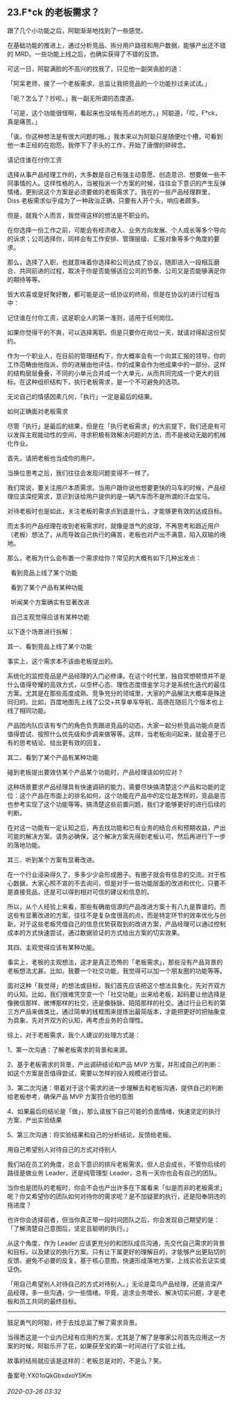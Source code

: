 ## 23.F*ck 的老板需求？
跟了几个小功能之后，阿聪渐渐地找到了一些感觉。


在基础功能的推进上，通过分析竞品、拆分用户路径和用户数据，能够产出还不错的 MRD。一些功能上线之后，也确实获得了不错的反馈。


可这一日，阿聪满脸的不高兴的找我了，只见他一副哭丧脸的道：


「阿呆老师，接了一个老板需求，总监让我把竞品的一个功能抄过来试试。」


「呃？怎么了？抄呗。」我一副无所谓的态度道。


「可是，这个功能很怪啊，看起来也没啥有亮点的地方。」阿聪道，「哎，F\*ck，真是痛苦。」


「诶，你这种想法是有很大问题的哦。」我本来以为阿聪只是随便吐个槽，可看到他一本正经的在抱怨，我停下了手头的工作，开始了唐僧的碎碎念。


  



请记住谁在付你工资


选择从事产品经理工作的，大多数是自己有强主动意愿、创造意识、想要做一些不同事情的人。这样性格的人，当被指派一个方案的时候，往往会下意识的产生反弹情绪，更别说这个方案是必须要做的老板需求了。我在的一些产品经理群里，Diss 老板需求似乎成为了一种政治正确，只要有人开个头，响应者颇多。


但是，就我个人而言，我觉得这样的想法是不职业的。


在你选择一份工作之前，可能会有经济收入、业务方向发展、个人成长等多个导向的诉求；公司选择你，同样会有工作安排、管理层级、汇报对象等多个角度的要求。


那么，选择了入职，也就意味着你选择和公司达成了协议，随即进入一段相互磨合、共同前进的过程，取决于你是否能够适应公司的节奏、公司又是否能够满足你的期待等等。


皆大欢喜或是好聚好散，都可能是这一纸协议的终局，但是在协议的进行过程当中：


记住谁在付你工资，这是职业人的第一准则，适用于任何岗位。


如果你觉得干的不爽，可以选择离职。但是只要你在岗位一天，就请对得起这份契约。


作为一个职业人，在目前的管理结构下，你大概率会有一个向其汇报的领导。你的工作范畴由他指派，你的进展由他评估，你的成果会作为他成果中的一部分。这样的结构层层叠叠，不同的小单元合并成一个大单元，从而共同完成一个更大的目标。在这种组织结构下，执行老板需求，是一个不可避免的选项。


无论自己的情感因素几何，「执行」一定是最后的结果。


  



如何正确面对老板需求


尽管「执行」是最后的结果，但是在「执行老板需求」的大前提下，我们还是有可以发挥主观能动性的空间，寻求积极有效解决问题的方法，而不是被动无脑的机械化作业。


首先，请把老板也当成你的用户。


当换位思考之后，我们往往会发现问题变得不一样了。


我们常说，要关注用户本质需求。当用户跟你说他想要更快的马车的时候，产品经理应该深挖需求，意识到该给用户提供的是一辆汽车而不是所谓的汗血宝马。


对待老板时也是如此，关注老板的需求点到底是什么，才能够更有效的达成目标。


而太多的产品经理在收到老板需求时，就像是泄气的皮球，不再思考和趋近用户（老板）想法了，从而导致自己执行的痛苦，老板也对产出不满意，陷入双输的境地。


那么，老板为什么会布置一个需求给你？常见的大概有如下几种出发点：


  看到竞品上线了某个功能


  看到了某个产品有某种功能


  听闻某个方案确实有显著改进


  自己主观觉得应该有某种功能


以下逐个场景进行拆解：


其一、看到竞品上线了某个功能


事实上，这个需求本不该由老板提出的。


系统化的监控竞品是产品经理的入门必修课。在这个时代里，独自冥想顿悟并不是什么值得夸耀的高效方式，以空杯心态、理性态度借鉴学习才是系统化迭代的最佳方案。尤其是在那些高度成熟、竞争充分的领域里，大家的产品解法大概率是殊途同归的。比如，百度地图先上线了公交+共享单车导航，高德在随后几个版本也上线了相同功能。


产品团内队应该有专门的角色负责跟进竞品的动态，大家一起分析竞品功能点是否值得尝试、按照什么优先级和步调来做等等。这样，当老板询问起来，就会基于已有的思考结论、给出更有效的回复。


其二、看到了某个产品有某种功能


碰到老板提出要效仿某个产品某个功能时，产品经理该如何应对？


这种场景要求产品经理具有快速调研的能力，需要尽快搞清楚这个产品和功能的定位：这个产品在市面上的排名如何，这个功能在产品中的定位是怎样的，竞品是否也参考实现了这个功能等等。搞清楚这些前置问题，我们才能够更好的进行后续的判断。


在对这一功能有一定认知之后，再去找功能和已有业务的结合点和预期收益，产出可能的解决方案。请务必确保，这个解决方案先得到老板认可，然后再进行下一步的落地功能。


其三、听到某个方案有显著改进。


在一个行业浸染得久了，多多少少会形成圈子。有圈子就会有信息的交流。对于核心数据，大家心照不宣的不去询问，但是对于一些功能层面的改进和优化，只要不是直接竞品，还是可以得到相对可信的建议和信息的。


所以，从个人经验上来看，那些有确凿信源的产品改进方案十有八九是靠谱的。而这些有显著改进的方案，往往不是复杂度很高的点，而是特定环节的效率优化与创新。对于这些老板凭借自己的信息优势获取到的改进方案，产品经理可以通过控制成本的方式快速尝试，通过数据验证的方式给出方案的切实效果。


其四、主观觉得应该有某种功能。


事实上，老板的主观想法，这才是真正恐怖的「老板需求」，那些没有产品背景的老板想法尤甚。比如，我要一个社交功能，我觉得可以加一个朋友圈的功能等等。


面对这种「我觉得」的想法或目标，我们首先应该把这个想法具象化，先对齐双方的认知。比如，我们很难凭空变一个「社交功能」出来给老板，起码要让他选择是像微信那样、微博那样的社交，还是像脉脉、陌陌那样的社交。通过行业已有的第三方产品来做类比，通过简单的线框图来提炼出最简版本，才能把更好的把抽象变为具象，先对齐双方的认知，再考虑业务的合理性。


综上，对于老板需求，我个人建议的处理方式是：


1、第一次沟通：了解老板需求的背景和来源。


2、基于老板需求的背景，产出调研结论和产品 MVP 方案，并形成自己的判断：如这个方案是否值得尝试，需要以怎样的投入规模进行尝试。


3、第二次沟通：带着对于这个需求的进一步理解去和老板沟通，提供自己的判断给老板参考，确保产品 MVP 方案符合他的意图


4、如果最后的结论是「做」，那么请放下自己可能的负面情绪，快速坚定的执行方案、产出实验结果


5、第三次沟通：将实验结果和自己的分析结论，反馈给老板。


用自己希望别人对待自己的方式对待别人


我们站在员工的角度，总会下意识的排斥老板需求。但人总会成长，不管你后续的路径是做业务 Leader，还是纯管理型 Leader，总有一天你也会有自己的团队。


当你也是团队的老板时，你会不会也产出许多在下属看来「似是而非的老板需求」呢？你又希望你的团队如何对待你的需求呢？是不加疑窦的执行，还是阳奉阴违的拖进度？


也许你会选择前者，但当你真正带一段时间团队之后，你会发现自己期望的是：「了解清楚自己意图后，坚定且聪明的执行。」


从这个角度，作为 Leader 应该更充分的和团队成员沟通，先交代自己需求的背景和目标，以及建议的执行方案。只有让下属更好的理解目的，才能够产出更贴切的反馈、避免不必要的反复。基于核心意图，快速形成落地方案，上线实验去证实或证伪。


「用自己希望别人对待自己的方式对待别人。」无论是菜鸟产品经理，还是资深产品经理，多一些沟通，少一些情绪。毕竟，追求业务增长、解决切实问题，才是老板和员工共同的最终目标。


----


鼓足勇气的阿聪，终于去找总监了解了需求背景。


当得悉这是一个业内已经有应用的方案，尤其是了解了是哪家公司首先应用这一方案的时候，阿聪乐开了花，如果获至宝的第一时间进行了实验上线。


故事的结局就应该是这样的：老板总是对的，不是么？笑。


备案号:YX01oQkGbxdxoY5Km


###### 2020-03-26 03:32
